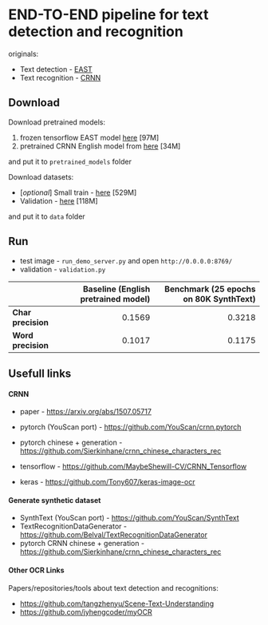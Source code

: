 # END-TO-END pipeline for text detection and recognition
originals:
 - Text detection - [EAST](https://github.com/argman/EAST)
 - Text recognition - [CRNN](https://github.com/meijieru/crnn.pytorch)




## Download

Download pretrained models:
1. frozen tensorflow EAST model [here](https://drive.google.com/file/d/1fdb91LDIRmV-269uiP9N6MVqKGqH3Gap/view?usp=sharing) [97M]
2. pretrained CRNN English model from [here](https://www.dropbox.com/s/dboqjk20qjkpta3/crnn.pth?dl=0) [34M]

and put it to `pretrained_models` folder

Download datasets:
* [*optional*] Small train - [here](https://drive.google.com/open?id=197fBp48WU1kFXKrXr_UI_7GiCS4CuQD0) [529M]
* Validation - [here](https://drive.google.com/file/d/1rxwGwfjNhDGpvcBr-k1eumk-_ukm7V7K) [118M]

and put it to `data` folder


## Run

* test image - `run_demo_server.py` and open `http://0.0.0.0:8769/`
* validation - `validation.py`

| | Baseline (English pretrained model)  |  Benchmark (25 epochs on 80K SynthText)|
|---|---:|---:|
|**Char precision**| 0.1569 | 0.3218  |
|**Word precision**| 0.1017 | 0.1175  |


## Usefull links

#### CRNN
* paper - https://arxiv.org/abs/1507.05717

* pytorch (YouScan port) - https://github.com/YouScan/crnn.pytorch
* pytorch chinese + generation - https://github.com/Sierkinhane/crnn_chinese_characters_rec
* tensorflow - https://github.com/MaybeShewill-CV/CRNN_Tensorflow
* keras - https://github.com/Tony607/keras-image-ocr




#### Generate synthetic dataset
* SynthText (YouScan port) - https://github.com/YouScan/SynthText
* TextRecognitionDataGenerator - https://github.com/Belval/TextRecognitionDataGenerator
* pytorch CRNN chinese + generation - https://github.com/Sierkinhane/crnn_chinese_characters_rec


#### Other OCR Links
Papers/repositories/tools about text detection and recognitions:

* https://github.com/tangzhenyu/Scene-Text-Understanding
* https://github.com/jyhengcoder/myOCR
